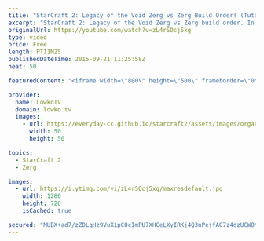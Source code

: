 ```yaml
---
title: "StarCraft 2: Legacy of the Void Zerg vs Zerg Build Order! (Tutorial)"
excerpt: "StarCraft 2: Legacy of the Void Zerg vs Zerg build order. In this Zerg build order video I go over an aggressive Zergling Baneling timing push that you can execute in the Legacy of the Void expansion as Zerg.  This build order focuses on an early attack upgrade which will give you the edge in Zergling"
originalUrl: https://youtube.com/watch?v=zL4rSOcj5xg
type: video
price: Free
length: PT11M2S
publishedDateTime: 2015-09-21T11:25:58Z
heat: 50

featuredContent: "<iframe width=\"800\" height=\"500\" frameborder=\"0\" src=\"https://www.youtube.com/embed/zL4rSOcj5xg\" allow=\"accelerometer; autoplay; encrypted-media; gyroscope; picture-in-picture\" allowfullscreen></iframe>"

provider:
  name: LowkoTV
  domain: lowko.tv
  images:
    - url: https://everyday-cc.github.io/starcraft2/assets/images/organizations/lowko.tv-50x50.jpg
      width: 50
      height: 50

topics:
  - StarCraft 2
  - Zerg

images:
  - url: https://i.ytimg.com/vi/zL4rSOcj5xg/maxresdefault.jpg
    width: 1280
    height: 720
    isCached: true

secured: "MUBX+ad7/zZDLqHz9VuX1pC0cImPU7XHCeLXyIRKj4Q3nPejfAG7z4dzUCWOYeX0c9Ekg+twh3Ab87gGm8nGMN/s9X1V9EtQFErvCqh3USAavKKECazcVT9X3JkVHqyy+1Vl/JJ7CFZLBDyhg403X+alm7cP10/k8qVC5YRzwhnv5Ko8wdXjafCHwasdZTJ3Fbrt7O/YZSMeko8U+ZzUK+9QGnvAIOUaIL5dyOzJ/4e1DxQbDnOFFdg8C2m5uG28jeRagX1Y61bAkPoM8eVTz+WkVHvvV+nJ4vtOwLhO4B9i2DCvEnYMW4C0uQAkfPq2Y+E6dUNdK6oZeGmpaBspOSw7Wxa1M+dQs9bwVB4aPXJEezNqjy3H97KU93zfj0zqxhis2GFwzoWU95koqsExrvLslIsgCHRAn+mUawYkeVU=;jXx7Y6ZyY7zC7n8vamMCPQ=="
---
```


